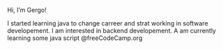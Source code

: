 Hi, I’m Gergo!

I started learning java to change carreer and strat working in software developement. 
I am interested in backend developement. A am currently learning some java script @freeCodeCamp.org 


<!---
hgergo19/hgergo19 is a ✨ special ✨ repository because its `README.md` (this file) appears on your GitHub profile.
You can click the Preview link to take a look at your changes.
--->
